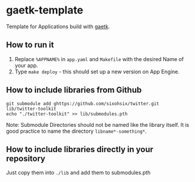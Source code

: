 gaetk-template
==============

Template for Applications build with [gaetk](https://github.com/hudora/appengine-toolkit).


How to run it
-------------

1. Replace `%APPNAME%` in `app.yaml` and `Makefile` with the desired Name of your app.
2. Type `make deploy` - this should set up a new version on App Engine.


How to include libraries from Github
------------------------------------


    git submodule add ghttps://github.com/sixohsix/twitter.git lib/twitter-toolkit
    echo "./twitter-toolkit" >> lib/submodules.pth

Note: Submodule Directories should not be named like the library itself. It is
good practice to name the directory `libname*-something*`.


How to include libraries directly in your repository
----------------------------------------------------

Just copy them into `./lib` and add them to submodules.pth

